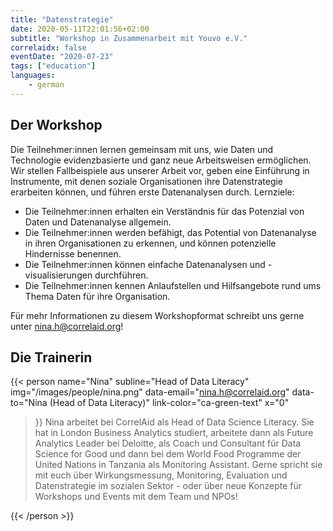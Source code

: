 ```yaml
---
title: "Datenstrategie"
date: 2020-05-11T22:01:56+02:00
subtitle: "Workshop in Zusammenarbeit mit Youvo e.V."
correlaidx: false
eventDate: "2020-07-23"
tags: ["education"]
languages: 
    - german
---
```


## Der Workshop
Die Teilnehmer:innen lernen gemeinsam mit uns, wie Daten und Technologie evidenzbasierte und ganz neue Arbeitsweisen ermöglichen. Wir stellen Fallbeispiele aus unserer Arbeit vor, geben eine Einführung in Instrumente, mit denen soziale Organisationen ihre Datenstrategie erarbeiten können, und führen erste Datenanalysen durch.
Lernziele:
- Die Teilnehmer:innen erhalten ein Verständnis für das Potenzial von Daten und Datenanalyse allgemein.
- Die Teilnehmer:innen werden befähigt, das Potential von Datenanalyse in ihren Organisationen zu erkennen, und können potenzielle Hindernisse benennen.
- Die Teilnehmer:innen können einfache Datenanalysen und -visualisierungen durchführen.
- Die Teilnehmer:innen kennen Anlaufstellen und Hilfsangebote rund ums Thema Daten für ihre Organisation.

Für mehr Informationen zu diesem Workshopformat schreibt uns gerne unter [nina.h@correlaid.org](mailto:nina.h@correlaid.org)!


## Die Trainerin

{{< person 
    name="Nina"
    subline="Head of Data Literacy"
    img="/images/people/nina.png"
    data-email="nina.h@correlaid.org"
    data-to="Nina (Head of Data Literacy)"
    link-color="ca-green-text"
    x="0"
>}}
    Nina arbeitet bei CorrelAid als Head of Data Science Literacy. Sie hat in London Business Analytics studiert, arbeitete dann als Future Analytics Leader bei Deloitte, als Coach und Consultant für Data Science for Good und dann bei dem World Food Programme der United Nations  in Tanzania als Monitoring Assistant. Gerne spricht sie mit euch über Wirkungsmessung, Monitoring, Evaluation und Datenstrategie im sozialen Sektor - oder über neue Konzepte für Workshops und Events mit dem Team und NPOs!

{{< /person >}}
